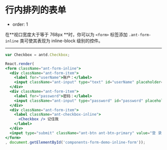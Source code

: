 # 行内排列的表单

- order: 1

在**视口宽度大于等于 768px **时，你可以为 `<form>` 标签添加 `.ant-form-inline` 类可使其表现为 inline-block 级别的控件。

---

````jsx
var Checkbox = antd.Checkbox;

React.render(
<form className="ant-form-inline">
  <div className="ant-form-item">
    <label for="userName">账户：</label>
    <input className="ant-input" type="text" id="userName" placeholder="请输入账户名" />
  </div>
  <div className="ant-form-item">
    <label for="password">密码：</label>
    <input className="ant-input" type="password" id="password" placeholder="请输入密码" />
  </div>
  <div className="ant-form-item">
    <label className="ant-checkbox-inline">
      <Checkbox /> 记住我
    </label>
  </div>
  <input type="submit" className="ant-btn ant-btn-primary" value="登 录" />
</form>
, document.getElementById('components-form-demo-inline-form'));
````
